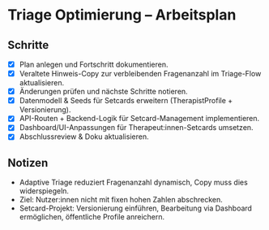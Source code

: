 # Triage Optimierung – Arbeitsplan

## Schritte
- [x] Plan anlegen und Fortschritt dokumentieren.
- [x] Veraltete Hinweis-Copy zur verbleibenden Fragenanzahl im Triage-Flow aktualisieren.
- [x] Änderungen prüfen und nächste Schritte notieren.
- [x] Datenmodell & Seeds für Setcards erweitern (TherapistProfile + Versionierung).
- [x] API-Routen + Backend-Logik für Setcard-Management implementieren.
- [x] Dashboard/UI-Anpassungen für Therapeut:innen-Setcards umsetzen.
- [x] Abschlussreview & Doku aktualisieren.

## Notizen
- Adaptive Triage reduziert Fragenanzahl dynamisch, Copy muss dies widerspiegeln.
- Ziel: Nutzer:innen nicht mit fixen hohen Zahlen abschrecken.
- Setcard-Projekt: Versionierung einführen, Bearbeitung via Dashboard ermöglichen, öffentliche Profile anreichern.
